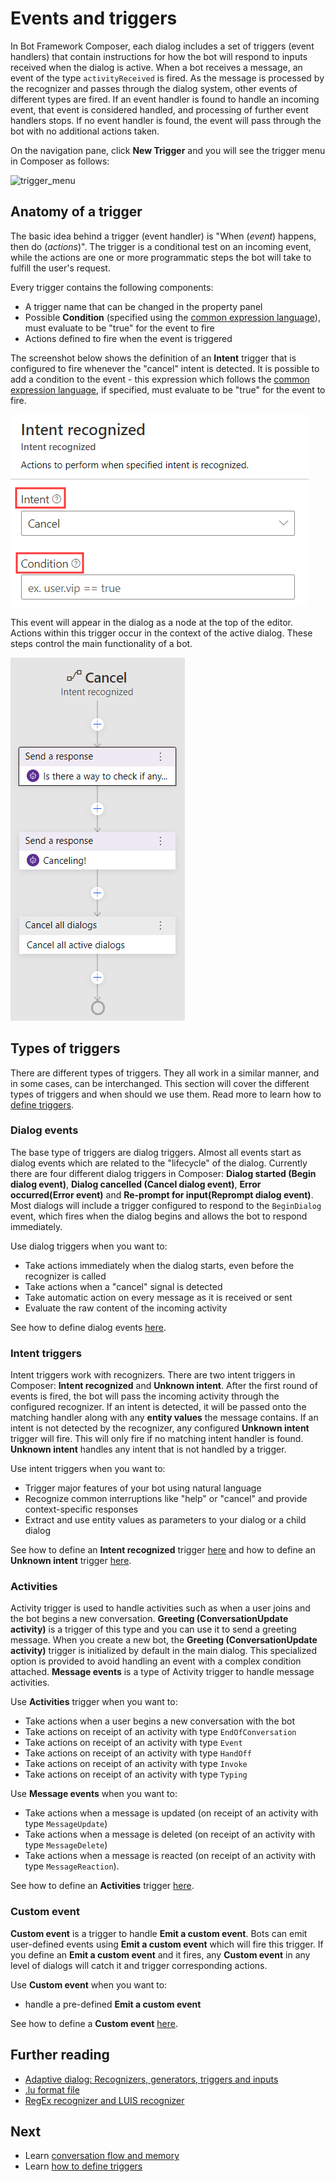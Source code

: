 # Events and triggers
In Bot Framework Composer, each dialog includes a set of triggers (event handlers) that contain instructions for how the bot will respond to inputs received when the dialog is active. When a bot receives a message, an event of the type `activityReceived` is fired. As the message is processed by the recognizer and passes through the dialog system, other events of different types are fired. If an event handler is found to handle an incoming event, that event is considered handled, and processing of further event handlers stops. If no event handler is found, the event will pass through the bot with no additional actions taken. 

On the navigation pane, click **New Trigger** and you will see the trigger menu in Composer as follows: 

![trigger_menu](./media/dialog/trigger_menu.png)

## Anatomy of a trigger
The basic idea behind a trigger (event handler) is "When (_event_) happens, then do (_actions_)". The trigger is a conditional test on an incoming event, while the actions are one or more programmatic steps the bot will take to fulfill the user's request. 

Every trigger contains the following components:
- A trigger name that can be changed in the property panel 
- Possible **Condition** (specified using the [common expression language](https://github.com/microsoft/BotBuilder-Samples/tree/master/experimental/common-expression-language)), must evaluate to be "true" for the event to fire
- Actions defined to fire when the event is triggered

The screenshot below shows the definition of an **Intent** trigger that is configured to fire whenever the "cancel" intent is detected. It is possible to add a condition to the event - this expression which follows the [common expression language](https://github.com/microsoft/BotBuilder-Samples/tree/master/experimental/common-expression-language), if specified, must evaluate to be "true" for the event to fire. 

![anatomy_trigger](./media/events_triggers/anatomy_trigger.png)

This event will appear in the dialog as a node at the top of the editor. Actions within this trigger occur in the context of the active dialog. These steps control the main functionality of a bot.

![cancel_trigger](./media/events_triggers/cancel_trigger.png)

## Types of triggers 
There are different types of triggers. They all work in a similar manner, and in some cases, can be interchanged. This section will cover the different types of triggers and when should we use them. Read more to learn how to [define triggers](how-to-define-triggers.md). 

### Dialog events  
The base type of triggers are dialog triggers. Almost all events start as dialog events which are related to the "lifecycle" of the dialog. Currently there are four different dialog triggers in Composer: **Dialog started (Begin dialog event)**, **Dialog cancelled (Cancel dialog event)**, **Error occurred(Error event)** and **Re-prompt for input(Reprompt dialog event)**. Most dialogs will include a trigger configured to respond to the `BeginDialog` event, which fires when the dialog begins and allows the bot to respond immediately. 

Use dialog triggers when you want to:
- Take actions immediately when the dialog starts, even before the recognizer is called
- Take actions when a "cancel" signal is detected
- Take automatic action on every message as it is received or sent
- Evaluate the raw content of the incoming activity

See how to define dialog events [here](how-to-define-triggers.md#dialog-events).

### Intent triggers  
Intent triggers work with recognizers. There are two intent triggers in Composer: **Intent recognized** and **Unknown intent**. After the first round of events is fired, the bot will pass the incoming activity through the configured recognizer. If an intent is detected, it will be passed onto the matching handler along with any **entity values** the message contains. If an intent is not detected by the recognizer, any configured **Unknown intent** trigger will fire. This will only fire if no matching intent handler is found. **Unknown intent** handles any intent that is not handled by a trigger. 

Use intent triggers when you want to:
- Trigger major features of your bot using natural language
- Recognize common interruptions like "help" or "cancel" and provide context-specific responses
- Extract and use entity values as parameters to your dialog or a child dialog

See how to define an **Intent recognized** trigger [here](how-to-define-triggers.md#intent-recognized) and how to define an **Unknown intent** trigger [here](how-to-define-triggers.md#unknown-intent). 

### Activities 
Activity trigger is used to handle activities such as when a user joins and the bot begins a new conversation. **Greeting (ConversationUpdate activity)** is a trigger of this type and you can use it to send a greeting message. When you create a new bot, the **Greeting (ConversationUpdate activity)** trigger is initialized by default in the main dialog. This specialized option is provided to avoid handling an event with a complex condition attached. **Message events** is a type of Activity trigger to handle message activities. 

Use **Activities** trigger when you want to: 
- Take actions when a user begins a new conversation with the bot
- Take actions on receipt of an activity with type `EndOfConversation`
- Take actions on receipt of an activity with type `Event`
- Take actions on receipt of an activity with type `HandOff`
- Take actions on receipt of an activity with type `Invoke`
- Take actions on receipt of an activity with type `Typing`

Use **Message events** when you want to:
- Take actions when a message is updated (on receipt of an activity with type `MessageUpdate`)
- Take actions when a message is deleted (on receipt of an activity with type `MessageDelete`)
- Take actions when a message is reacted (on receipt of an activity with type `MessageReaction`). 

See how to define an **Activities** trigger [here](how-to-define-triggers.md#activities). 

### Custom event
**Custom event** is a trigger to handle **Emit a custom event**. Bots can emit user-defined events using **Emit a custom event** which will fire this trigger. If you define an **Emit a custom event** and it fires, any **Custom event** in any level of dialogs will catch it and trigger corresponding actions. 

Use **Custom event** when you want to:
- handle a pre-defined **Emit a custom event**

See how to define a **Custom event** [here](how-to-define-triggers.md#custom-event).

## Further reading
- [Adaptive dialog: Recognizers, generators, triggers and inputs](https://github.com/microsoft/BotBuilder-Samples/blob/master/experimental/adaptive-dialog/docs/recognizers-rules-steps-reference.md#Rules)
- [.lu format file](https://github.com/microsoft/botbuilder-tools/blob/master/packages/Ludown/docs/lu-file-format.md)
- [RegEx recognizer and LUIS recognizer](https://github.com/microsoft/BotBuilder-Samples/blob/master/experimental/adaptive-dialog/docs/recognizers-rules-steps-reference.md#regex-recognizer)

## Next 
- Learn [conversation flow and memory](./concept-memory.md)
- Learn [how to define triggers](how-to-define-triggers.md)

